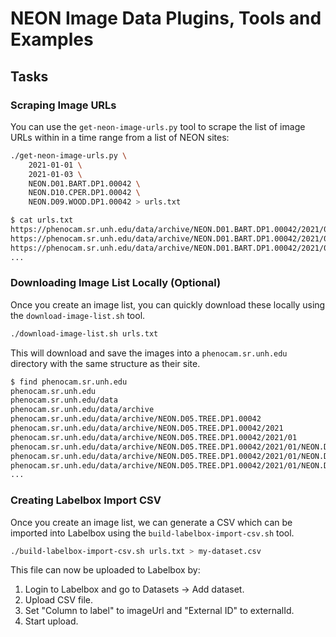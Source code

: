 # NEON Image Data Plugins, Tools and Examples

## Tasks

### Scraping Image URLs

You can use the `get-neon-image-urls.py` tool to scrape the list of image URLs within in a time range from a list of NEON sites:

```bash
./get-neon-image-urls.py \
    2021-01-01 \
    2021-01-03 \
    NEON.D01.BART.DP1.00042 \
    NEON.D10.CPER.DP1.00042 \
    NEON.D09.WOOD.DP1.00042 > urls.txt
```

```bash
$ cat urls.txt
https://phenocam.sr.unh.edu/data/archive/NEON.D01.BART.DP1.00042/2021/01/NEON.D01.BART.DP1.00042_2021_01_01_061505.jpg
https://phenocam.sr.unh.edu/data/archive/NEON.D01.BART.DP1.00042/2021/01/NEON.D01.BART.DP1.00042_2021_01_01_063006.jpg
https://phenocam.sr.unh.edu/data/archive/NEON.D01.BART.DP1.00042/2021/01/NEON.D01.BART.DP1.00042_2021_01_01_064506.jpg
...
```

### Downloading Image List Locally (Optional)

Once you create an image list, you can quickly download these locally using the `download-image-list.sh` tool.

```bash
./download-image-list.sh urls.txt
```

This will download and save the images into a `phenocam.sr.unh.edu` directory with the same structure as their site.

```bash
$ find phenocam.sr.unh.edu
phenocam.sr.unh.edu
phenocam.sr.unh.edu/data
phenocam.sr.unh.edu/data/archive
phenocam.sr.unh.edu/data/archive/NEON.D05.TREE.DP1.00042
phenocam.sr.unh.edu/data/archive/NEON.D05.TREE.DP1.00042/2021
phenocam.sr.unh.edu/data/archive/NEON.D05.TREE.DP1.00042/2021/01
phenocam.sr.unh.edu/data/archive/NEON.D05.TREE.DP1.00042/2021/01/NEON.D05.TREE.DP1.00042_2021_01_07_124505.jpg
phenocam.sr.unh.edu/data/archive/NEON.D05.TREE.DP1.00042/2021/01/NEON.D05.TREE.DP1.00042_2021_01_18_121506.jpg
phenocam.sr.unh.edu/data/archive/NEON.D05.TREE.DP1.00042/2021/01/NEON.D05.TREE.DP1.00042_2021_01_20_123006.jpg
...
```

### Creating Labelbox Import CSV

Once you create an image list, we can generate a CSV which can be imported into Labelbox using the `build-labelbox-import-csv.sh` tool.

```bash
./build-labelbox-import-csv.sh urls.txt > my-dataset.csv
```

This file can now be uploaded to Labelbox by:

1. Login to Labelbox and go to Datasets -> Add dataset.
2. Upload CSV file.
3. Set "Column to label" to imageUrl and "External ID" to externalId.
4. Start upload.

